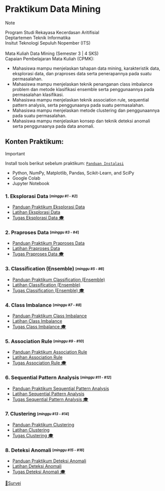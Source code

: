 # Praktikum Data Mining
> [!NOTE]
> Program Studi Rekayasa Kecerdasan Aritifisial <br />
> Deptartemen Teknik Informatika <br />
> Insitut Teknologi Sepuluh Nopember (ITS) <br /> <br />
> Mata Kuliah Data Mining (Semester 3 | 4 SKS) <br />
> Capaian Pembelajaran Mata Kuliah (CPMK): <br />
> - Mahasiswa mampu menjelaskan tahapan data mining, karakteristik data, eksplorasi data, dan praproses data serta penerapannya pada suatu permasalahan.
> - Mahasiswa mampu menjelaskan teknik penanganan class imbalance problem dan metode klasifikasi ensemble serta penggunaannya pada permasalahan klasifikasi.
> - Mahasiswa mampu menjelaskan teknik association rule, sequential pattern analysis, serta penggunaanya pada suatu permasalahan.
> - Mahasiswa mampu menjelaskan metode clustering dan penggunaannya pada suatu permasalahan.
> - Mahasiswa mampu menjelaskan konsep dan teknik deteksi anomali serta penggunaanya pada data anomali.

## Konten Praktikum:
> [!IMPORTANT]
> Install tools berikut sebelum praktikum: [`Panduan Instalasi`](https://github.com/aldinata/Modul-Praktikum-Data-Mining/blob/main/Materi/0%20-%20Panduan%20Instalasi.pdf)
> - Python, NumPy, Matplotlib, Pandas, Scikit-Learn, and SciPy
> - Google Colab
> - Jupyter Notebook

### 1. Eksplorasi Data <sub><sup>[_minggu #1 - #2_]</sup></sub> <br />
* [Panduan Praktikum Eksplorasi Data](https://github.com/aldinata/Modul-Praktikum-Data-Mining/blob/main/Materi/1%20-%20Panduan%20Praktikum%20Eksplorasi%20Data.pdf)
* [Latihan Eksplorasi Data](https://github.com/aldinata/Modul-Praktikum-Data-Mining/blob/main/Materi/1%20-%20Eksplorasi%20Data.ipynb)
* [Tugas Eksplorasi Data :mortar_board:]() 

### 2. Praproses Data <sub><sup>[_minggu #3 - #4_]</sup></sub> <br />
* [Panduan Praktikum Praproses Data]()
* [Latihan Praproses Data](https://github.com/aldinata/Modul-Praktikum-Data-Mining/blob/main/Materi/2%20-%20Praproses%20Data.ipynb)
* [Tugas Praproses Data :mortar_board:]()

### 3. Classification (Ensemble) <sub><sup>[_minggu #5 - #6_]</sup></sub> <br />
* [Panduan Praktikum Classification (Ensemble)]()
* [Latihan Classification (Ensemble)]()
* [Tugas Classification (Ensemble) :mortar_board:]()

### 4. Class Imbalance <sub><sup>[_minggu #7 - #8_]</sup></sub> <br />
* [Panduan Praktikum Class Imbalance]()
* [Latihan Class Imbalance]()
* [Tugas Class Imbalance :mortar_board:]()

### 5. Association Rule <sub><sup>[_minggu #9 - #10_]</sup></sub> <br />
* [Panduan Praktikum Association Rule]()
* [Latihan Association Rule]()
* [Tugas Association Rule :mortar_board:]()

### 6. Sequential Pattern Analysis <sub><sup>[_minggu #11 - #12_]</sup></sub> <br />
* [Panduan Praktikum Sequential Pattern Analysis]()
* [Latihan Sequential Pattern Analysis]()
* [Tugas Sequential Pattern Analysis :mortar_board:]()

### 7. Clustering <sub><sup>[_minggu #13 - #14_]</sup></sub> <br />
* [Panduan Praktikum Clustering]()
* [Latihan Clustering]()
* [Tugas Clustering :mortar_board:]()

### 8. Deteksi Anomali <sub><sup>[_minggu #15 - #16_]</sup></sub> <br />
* [Panduan Praktikum Deteksi Anomali]()
* [Latihan Deteksi Anomali]()
* [Tugas Deteksi Anomali :mortar_board:]()

[:love_letter:Survei]()
